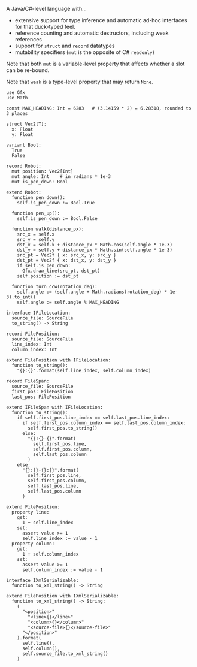 A Java/C#-level language with... 
- extensive support for type inference and automatic ad-hoc interfaces for that 
  duck-typed feel.
- reference counting and automatic destructors, including weak references
- support for `struct` and `record` datatypes
- mutability specifiers (`mut` is the opposite of C# `readonly`)

Note that both `mut` is a variable-level property that affects whether a slot 
can be re-bound.

Note that `weak` is a type-level property that may return `None`.

```
use Gfx
use Math

const MAX_HEADING: Int = 6283   # (3.14159 * 2) = 6.28318, rounded to 3 places

struct Vec2[T]:
  x: Float
  y: Float

variant Bool:
  True
  False

record Robot:
  mut position: Vec2[Int]
  mut angle: Int    # in radians * 1e-3
  mut is_pen_down: Bool

extend Robot:
  function pen_down():
    self.is_pen_down := Bool.True
  
  function pen_up():
    self.is_pen_down := Bool.False
  
  function walk(distance_px):
    src_x = self.x
    src_y = self.y
    dst_x = self.x + distance_px * Math.cos(self.angle * 1e-3)
    dst_y = self.y + distance_px * Math.sin(self.angle * 1e-3)
    src_pt = Vec2f { x: src_x, y: src_y }
    dst_pt = Vec2f { x: dst_x, y: dst_y }
    if self.is_pen_down:
      Gfx.draw_line(src_pt, dst_pt)
    self.position := dst_pt

  function turn_ccw(rotation_deg):
    self.angle := (self.angle + Math.radians(rotation_deg) * 1e-3).to_int()
    self.angle := self.angle % MAX_HEADING
```

```
interface IFileLocation:
  source_file: SourceFile
  to_string() -> String

record FilePosition:
  source_file: SourceFile
  line_index: Int
  column_index: Int

extend FilePosition with IFileLocation:
  function to_string():
    "{}:{}".format(self.line_index, self.column_index)

record FileSpan:
  source_file: SourceFile
  first_pos: FilePosition
  last_pos: FilePosition
  
extend IFileSpan with IFileLocation:
  function to_string():
    if self.first_pos.line_index == self.last_pos.line_index:
      if self.first_pos.column_index == self.last_pos.column_index:
        self.first_pos.to_string()
      else:
        "{}:{}-{}".format(
          self.first_pos.line,
          self.first_pos.column,
          self.last_pos.column
        )
    else:
      "{}:{}-{}:{}".format(
        self.first_pos.line,
        self.first_pos.column,
        self.last_pos.line,
        self.last_pos.column
      )

extend FilePosition:
  property line:
    get:
      1 + self.line_index
    set:
      assert value >= 1
      self.line_index := value - 1
  property column:
    get:
      1 + self.column_index
    set:
      assert value >= 1
      self.column_index := value - 1

interface IXmlSerializable:
  function to_xml_string() -> String

extend FilePosition with IXmlSerializable:
  function to_xml_string() -> String:
    (
      "<position>"
        "<line>{}</line>"
        "<column>{}</column>"
        "<source-file>{}</source-file>"
      "</position>"
    ).format(
      self.line(),
      self.column(),
      self.source_file.to_xml_string()
    )
```
